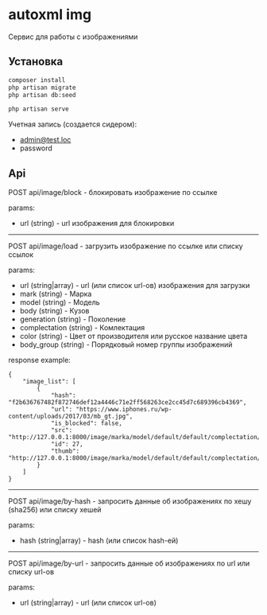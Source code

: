 # autoxml img
Сервис для работы с изображениями

## Установка

```bash
composer install
php artisan migrate
php artisan db:seed

php artisan serve
```

Учетная запись (создается сидером):
- admin@test.loc
- password

## Api
POST api/image/block - блокировать изображение по ссылке

params:
- url (string) - url изображения для блокировки
___
POST api/image/load - загрузить изображение по ссылке или списку ссылок

params:
- url (string|array) - url (или список url-ов) изображения для загрузки
- mark (string) -  Марка
- model (string) -  Модель
- body (string) -  Кузов
- generation (string) -  Поколение
- complectation (string) -  Комлектация
- color (string) -  Цвет от производителя или русское название цвета
- body_group (string) -  Порядковый номер группы изображений

response example:
```
{
    "image_list": [
        {
            "hash": "f2b636767482f872746def12a4446c71e2ff568263ce2cc45d7c689396cb4369",
            "url": "https://www.iphones.ru/wp-content/uploads/2017/03/mb_gt.jpg",
            "is_blocked": false,
            "src": "http://127.0.0.1:8000/image/marka/model/default/default/complectation/ser_bur_cherniy/body_group/5ca5cf054550d.jpg",
            "id": 27,
            "thumb": "http://127.0.0.1:8000/image/marka/model/default/default/complectation/ser_bur_cherniy/body_group/thumb/5ca5cf054550d.jpg"
        }
    ]
}
```
___
POST api/image/by-hash - запросить данные об изображениях по хешу (sha256) или списку хешей

params:
- hash (string|array) - hash (или список hash-ей)
___
POST api/image/by-url - запросить данные об изображениях по url или списку url-ов

params:
- url (string|array) - url (или список url-ов)